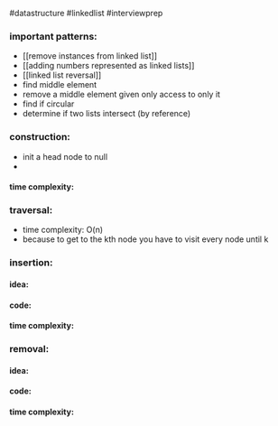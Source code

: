 #datastructure
#linkedlist 
#interviewprep 


### important patterns:
- [[remove instances from linked list]]
- [[adding numbers represented as linked lists]]
- [[linked list reversal]]
- find middle element  
- remove a middle element given only access to only it  
- find if circular  
- determine if two lists intersect (by reference)
### construction:
- init a head node to null
- 
#### time complexity:


### traversal:
- time complexity:  O(n)
- because to get to the kth node you have to visit every node until k

### insertion:
#### idea:

#### code:
#### time complexity:


### removal:
#### idea:

#### code:
#### time complexity:
